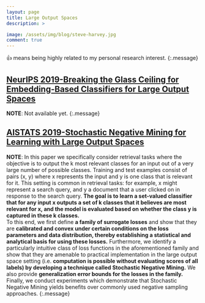 ```yaml
---
layout: page
title: Large Output Spaces
description: >

image: /assets/img/blog/steve-harvey.jpg
comment: true
---
```



:+1: means being highly related to my personal research interest. 
{:.message}





## [NeurIPS 2019-Breaking the Glass Ceiling for Embedding-Based Classifiers for Large Output Spaces]()
**NOTE**: 
Not available yet. 
{:.message}


## [AISTATS 2019-Stochastic Negative Mining for Learning with Large Output Spaces](http://proceedings.mlr.press/v89/reddi19a/reddi19a.pdf)
**NOTE**: 
In this paper we specifically consider retrieval tasks
where the objective is to output the k most relevant
classes for an input out of a very large number of
possible classes. Training and test examples consist of
pairs (x, y) where x represents the input and y is one
class that is relevant for it. This setting is common
in retrieval tasks: for example, x might represent a
search query, and y a document that a user clicked on
in response to the search query. **The goal is to learn a set-valued classifier that for any input x outputs a set of k classes that it believes are most relevant for x, and the model is evaluated based on whether the class y is captured in these k classes.** <br />
To this end, we first define **a family of surrogate losses** and show that they are **calibrated and convex under certain conditions on the loss parameters and data distribution, thereby establishing a statistical and analytical basis for using these losses.** Furthermore, we identify a particularly intuitive class of loss functions in the aforementioned family and show that they are amenable to practical implementation in the large output space setting (i.e. **computation is possible without evaluating scores of all labels) by developing a technique called Stochastic Negative Mining.** We also provide **generalization error bounds for the losses in the family.** Finally, we conduct experiments which demonstrate that Stochastic Negative Mining yields benefits over commonly used negative sampling approaches.
{:.message}



